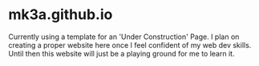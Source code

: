 # mk3a.github.io
Currently using a template for an 'Under Construction' Page. I plan on creating a proper website here once I feel confident of my web dev skills. Until then this website will just be a playing ground for me to learn it.

